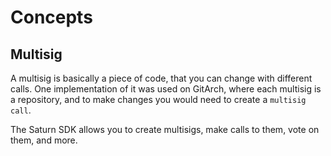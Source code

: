 # Concepts

## Multisig

A multisig is basically a piece of code, that you can change with different calls. One implementation of it was used on GitArch, where each multisig is a repository, and to make changes you would need to create a `multisig call`.

The Saturn SDK allows you to create multisigs, make calls to them, vote on them, and more.

